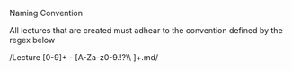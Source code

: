 Naming Convention

All lectures that are created must adhear to the convention defined by the regex below

/Lecture [0-9]+ - [A-Za-z0-9\.\!\?\\\ ]+.md/
